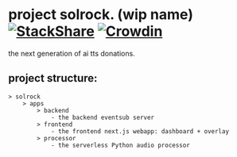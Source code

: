 # project solrock. (wip name) [![StackShare](https://img.shields.io/badge/tech-stack-0690fa.svg?style=flat)](https://stackshare.io/mmattdonk/solrock) [![Crowdin](https://badges.crowdin.net/solrock/localized.svg)](https://crowdin.com/project/solrock)

the next generation of ai tts donations.

## project structure:

```
> solrock
    > apps
        > backend
            - the backend eventsub server
        > frontend
            - the frontend next.js webapp: dashboard + overlay
        > processor
            - the serverless Python audio processor
```
